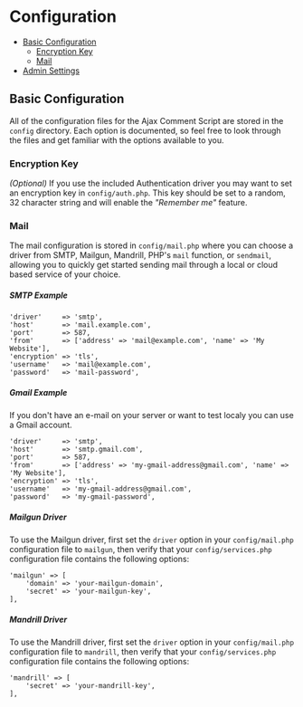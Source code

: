 # Configuration

- [Basic Configuration](#basic-configuration)
    + [Encryption Key](#encryption-key)
    + [Mail](#mail)
- [Admin Settings](#admin-settings)

## Basic Configuration

All of the configuration files for the Ajax Comment Script are stored in the `config` directory. Each option is documented, so feel free to look through the files and get familiar with the options available to you.

### Encryption Key

_(Optional)_ If you use the included Authentication driver you may want to set an encryption key in `config/auth.php`. This key should be set to a random, 32 character string and will enable the _"Remember me"_ feature.

### Mail

The mail configuration is stored in `config/mail.php` where you can choose a driver from SMTP, Mailgun, Mandrill, PHP's `mail` function, or `sendmail`, allowing you to quickly get started sending mail through a local or cloud based service of your choice.

##### SMTP Example

```
'driver'     => 'smtp',
'host'       => 'mail.example.com',
'port'       => 587,
'from'       => ['address' => 'mail@example.com', 'name' => 'My Website'],
'encryption' => 'tls',
'username'   => 'mail@example.com',
'password'   => 'mail-password',
```

##### Gmail Example

If you don't have an e-mail on your server or want to test localy you can use a Gmail account.

```
'driver'     => 'smtp',
'host'       => 'smtp.gmail.com',
'port'       => 587,
'from'       => ['address' => 'my-gmail-address@gmail.com', 'name' => 'My Website'],
'encryption' => 'tls',
'username'   => 'my-gmail-address@gmail.com',
'password'   => 'my-gmail-password',
```


##### Mailgun Driver

To use the Mailgun driver, first set the `driver` option in your `config/mail.php` configuration file to `mailgun`, then verify that your `config/services.php` configuration file contains the following options:

```
'mailgun' => [
    'domain' => 'your-mailgun-domain',
    'secret' => 'your-mailgun-key',
],
```

##### Mandrill Driver

To use the Mandrill driver, first set the `driver` option in your `config/mail.php` configuration file to `mandrill`, then verify that your `config/services.php` configuration file contains the following options:

```
'mandrill' => [
    'secret' => 'your-mandrill-key',
],
```

